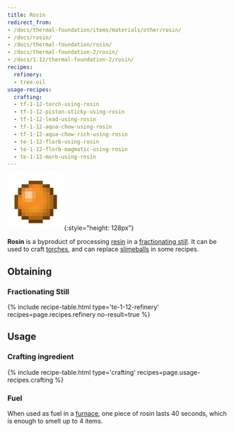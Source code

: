 ```yaml
---
title: Rosin
redirect_from:
- /docs/thermal-foundation/items/materials/other/rosin/
- /docs/rosin/
- /docs/thermal-foundation/rosin/
- /docs/thermal-foundation-2/rosin/
- /docs/1.12/thermal-foundation-2/rosin/
recipes:
  refinery:
  - tree-oil
usage-recipes:
  crafting:
  - tf-1-12-torch-using-rosin
  - tf-1-12-piston-sticky-using-rosin
  - tf-1-12-lead-using-rosin
  - tf-1-12-aqua-chow-using-rosin
  - tf-1-12-aqua-chow-rich-using-rosin
  - te-1-12-florb-using-rosin
  - te-1-12-florb-magmatic-using-rosin
  - te-1-12-morb-using-rosin
---
```


![Rosin](/assets/images/thermal-foundation-2/rosin.png){:style="height: 128px"}


**Rosin** is a byproduct of processing [resin](../resin/) in a [fractionating
still](../../thermal-expansion/fractionating-still/). It can be used to craft
[torches](https://minecraft.wiki/w/Torches), and can replace
[slimeballs](https://minecraft.wiki/w/Slimeball) in some recipes.


Obtaining
---------

### Fractionating Still
{% include recipe-table.html type='te-1-12-refinery' recipes=page.recipes.refinery no-result=true %}


Usage
-----

### Crafting ingredient
{% include recipe-table.html type='crafting' recipes=page.usage-recipes.crafting %}

### Fuel
When used as fuel in a [furnace](https://minecraft.wiki/w/Furnace), one
piece of rosin lasts 40 seconds, which is enough to smelt up to 4 items.
